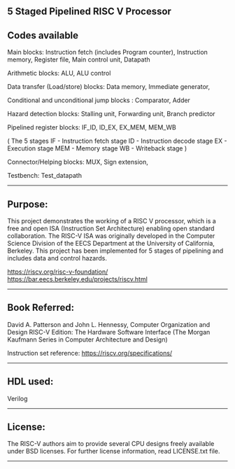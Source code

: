 5 Staged Pipelined RISC V Processor
---------------------------------------------

Codes available
-------------------

Main blocks:
Instruction fetch (includes Program counter), Instruction memory,
Register file, Main control unit, Datapath

Arithmetic blocks:
ALU, ALU control

Data transfer (Load/store) blocks:
Data memory, Immediate generator,

Conditional and unconditional jump blocks :
Comparator, Adder

Hazard detection blocks:
Stalling unit, Forwarding unit, Branch predictor

Pipelined register blocks:
IF_ID, ID_EX, EX_MEM, MEM_WB

( The  5 stages 
   IF     - Instruction fetch stage
   ID    - Instruction decode stage
   EX    - Execution stage
   MEM - Memory stage
   WB   - Writeback stage )
   
Connector/Helping blocks:
MUX, Sign extension, 
   
Testbench:
Test_datapath

------------------------------------------------------

Purpose:
-----------

This project demonstrates the working of a RISC V processor, which is a free and open ISA (Instruction Set Architecture) enabling open standard collaboration. The RISC-V ISA was originally developed in the Computer Science Division of the EECS Department at the University of California, Berkeley. This project has been implemented for 5 stages of pipelining and includes data and control hazards.

https://riscv.org/risc-v-foundation/
https://bar.eecs.berkeley.edu/projects/riscv.html

------------------------------------------------------

Book Referred:
-------------------

David A. Patterson and John L. Hennessy, Computer Organization and Design RISC-V Edition: The Hardware Software Interface (The Morgan Kaufmann Series in Computer Architecture and Design)

Instruction set reference: https://riscv.org/specifications/

---------------------------------------------------------

HDL used:
-------------
Verilog

---------------------------------------------------------

License:
-----------

The RISC-V authors aim to provide several CPU designs freely available under BSD licenses.
For further license information, read LICENSE.txt file.

------------------------------------------------------

